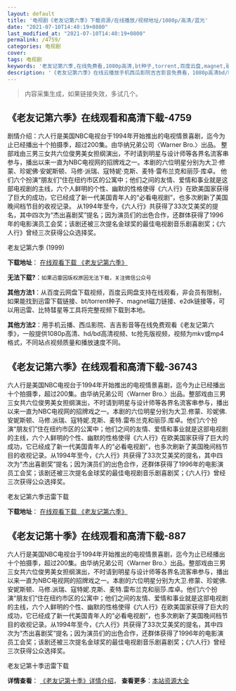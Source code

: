 ```yaml
---
layout: default
title: '电视剧《老友记第六季》下载资源/在线播放/视频地址/1080p/高清/蓝光'
date: "2021-07-10T14:40:19+0800"
last_modified_at: "2021-07-10T14:40:19+0800"
permalink: /4759/
categories: 电视剧
cover:
tags: 电视剧
keywords: '老友记第六季,在线免费看,1080p高清,bt种子,torrent,百度云盘,magnet,磁力链,迅雷下载资源'
description: '《老友记第六季》在线云播放手机西瓜影院吉吉影音免费看，1080p高清bd/hd未删减完整版和tc抢先枪版，mkv/mp4格式，附带bt/torrent种子、magnet/磁力链、百度云盘、网盘资源迅雷下载链接'
---
```


>内容采集生成，如果链接失效，多试几个。


## 《老友记第六季》在线观看和高清下载-4759

剧情介绍：六人行是美国NBC电视台于1994年开始推出的电视情景喜剧，迄今为止已经播出十个拍摄季，超过200集。由华纳兄弟公司〈Warner Bro.〉出品。   整部戏由三男三女共六位俊男美女担纲演出，不时请到明星与设计师等各界名流客串参与，播出以来一直为NBC电视网的招牌戏之一。本剧的六位明星分别为大卫·修蒙、珍妮佛·安妮斯顿、马修·派瑞、寇特妮·克斯、麦特·雷布兰克和丽莎·库卓。   他们六个扮演“朋友们”住在纽约市区的公寓中；他们之间的友情、爱情和事业就是这部电视剧的主线，六个人鲜明的个性、幽默的性格使得《六人行》在欧美国家获得了巨大的成功，它已经成了新一代美国青年人的“必看电视剧”，也多次刷新了美国晚间档节目的收视记录。   从1994年至今，《六人行》共获得了33次艾美奖的提名，其中四次为“杰出喜剧奖”提名；因为演员们的出色合作，还群体获得了1996年的电影演员工会奖；该剧还被三次提名金球奖的最佳电视剧音乐剧喜剧奖；《六人行》曾经三次获得公众选择奖。


老友记第六季 (1999)

**下载地址**： [在线观看下载 《老友记第六季》](https://www.btbtdy.me/btdy/dy1133.html) 


**无法下载?**：`如果迅雷因版权原因无法下载，关注微信公众号 `

**其他方法1**：从百度云网盘下载视频，百度云网盘支持在线观看，非会员有限制，如果能找到迅雷下载链接、bt/torrent种子、magnet磁力链接、e2dk链接等，可以用迅雷、比特彗星等工具将完整视频下载到本地。

**其他方法2**：用手机云播、西瓜影院、吉吉影音等在线免费观看《老友记第六季》，一般提供1080p高清、hd/bd高清视频、tc抢先版视频，视频为mkv或mp4格式，不同站点视频质量和播放速度不同。


## 《老友记第六季》在线观看和高清下载-36743

六人行是美国NBC电视台于1994年开始推出的电视情景喜剧，迄今为止已经播出十个拍摄季，超过200集。由华纳兄弟公司〈Warner Bro.〉出品。整部戏由三男三女共六位俊男美女担纲演出，不时请到明星与设计师等各界名流客串参与，播出以来一直为NBC电视网的招牌戏之一。本剧的六位明星分别为大卫.修蒙、珍妮佛.安妮斯顿、马修.派瑞、寇特妮.克斯、麦特.雷布兰克和丽莎.库卓。他们六个扮演“朋友们”住在纽约市区的公寓中；他们之间的友情、爱情和事业就是这部电视剧的主线，六个人鲜明的个性、幽默的性格使得《六人行》在欧美国家获得了巨大的成功，它已经成了新一代美国青年人的“必看电视剧”，也多次刷新了美国晚间档节目的收视记录。从1994年至今，《六人行》共获得了33次艾美奖的提名，其中四次为“杰出喜剧奖”提名；因为演员们的出色合作，还群体获得了1996年的电影演员工会奖；该剧还被三次提名金球奖的最佳电视剧音乐剧喜剧奖；《六人行》曾经三次获得公众选择奖。


老友记第六季迅雷下载

**下载地址**： [在线观看下载 《老友记第六季》](https://www.993dy.com//vod-detail-id-29200.html) 


## 《老友记第十季》在线观看和高清下载-887

六人行是美国NBC电视台于1994年开始推出的电视情景喜剧，迄今为止已经播出十个拍摄季，超过200集。由华纳兄弟公司〈Warner Bro.〉出品。整部戏由三男三女共六位俊男美女担纲演出，不时请到明星与设计师等各界名流客串参与，播出以来一直为NBC电视网的招牌戏之一。本剧的六位明星分别为大卫.修蒙、珍妮佛.安妮斯顿、马修.派瑞、寇特妮.克斯、麦特.雷布兰克和丽莎.库卓。他们六个扮演“朋友们”住在纽约市区的公寓中；他们之间的友情、爱情和事业就是这部电视剧的主线，六个人鲜明的个性、幽默的性格使得《六人行》在欧美国家获得了巨大的成功，它已经成了新一代美国青年人的“必看电视剧”，也多次刷新了美国晚间档节目的收视记录。从1994年至今，《六人行》共获得了33次艾美奖的提名，其中四次为“杰出喜剧奖”提名；因为演员们的出色合作，还群体获得了1996年的电影演员工会奖；该剧还被三次提名金球奖的最佳电视剧音乐剧喜剧奖；《六人行》曾经三次获得公众选择奖。


老友记第十季迅雷下载

**详情查看**： [《老友记第十季》详情介绍](/movie/887/)， **查看更多**：[本站资源大全](/movie/t/all/)

